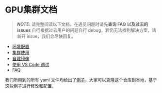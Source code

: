 # GPU集群文档

> **_NOTE_:** 请完整阅读以下文档，在遇见问题时请先**查询 FAQ 以及过去的 issues** 自行根据过去用户的问题自行 debug，若仍无法找到解决方案，请新开 issue，我们会尽快回复。

- [环境配置](https://github.com/iiisthu/gpupool/blob/master/environment.md)
- [集群使用](https://github.com/iiisthu/gpupool/blob/master/usage.md)
- [自建镜像](https://github.com/iiisthu/gpupool/blob/master/image_build.md)
- [使用 VS Code 调试](https://github.com/iiisthu/gpupool/blob/master/connect_with_vscode.md)
- [FAQ](https://github.com/iiisthu/gpupool/blob/master/faq.md)

我们所用到的所有 yaml 文件均给出了[例子](https://github.com/iiisthu/gpupool/tree/master/examples/yaml_examples)，大家可以克隆这个仓库到本地，基于这些例子进行修改和配置。
